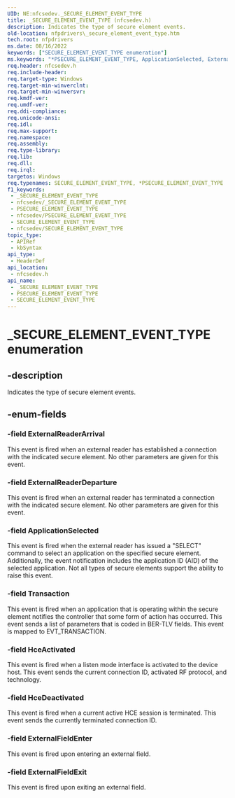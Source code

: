 ```yaml
---
UID: NE:nfcsedev._SECURE_ELEMENT_EVENT_TYPE
title: _SECURE_ELEMENT_EVENT_TYPE (nfcsedev.h)
description: Indicates the type of secure element events.
old-location: nfpdrivers\_secure_element_event_type.htm
tech.root: nfpdrivers
ms.date: 08/16/2022
keywords: ["SECURE_ELEMENT_EVENT_TYPE enumeration"]
ms.keywords: "*PSECURE_ELEMENT_EVENT_TYPE, ApplicationSelected, ExternalReaderArrival, ExternalReaderDeparture, HceActivated, HceDeactivated, SECURE_ELEMENT_EVENT_TYPE, Transaction, _SECURE_ELEMENT_EVENT_TYPE, _SECURE_ELEMENT_EVENT_TYPE enumeration [Near-Field Proximity Drivers], nfcsedev/ApplicationSelected, nfcsedev/ExternalReaderArrival, nfcsedev/ExternalReaderDeparture, nfcsedev/HceActivated, nfcsedev/HceDeactivated, nfcsedev/Transaction, nfcsedev/_SECURE_ELEMENT_EVENT_TYPE, nfpdrivers._secure_element_event_type"
req.header: nfcsedev.h
req.include-header: 
req.target-type: Windows
req.target-min-winverclnt: 
req.target-min-winversvr: 
req.kmdf-ver: 
req.umdf-ver: 
req.ddi-compliance: 
req.unicode-ansi: 
req.idl: 
req.max-support: 
req.namespace: 
req.assembly: 
req.type-library: 
req.lib: 
req.dll: 
req.irql: 
targetos: Windows
req.typenames: SECURE_ELEMENT_EVENT_TYPE, *PSECURE_ELEMENT_EVENT_TYPE
f1_keywords:
 - _SECURE_ELEMENT_EVENT_TYPE
 - nfcsedev/_SECURE_ELEMENT_EVENT_TYPE
 - PSECURE_ELEMENT_EVENT_TYPE
 - nfcsedev/PSECURE_ELEMENT_EVENT_TYPE
 - SECURE_ELEMENT_EVENT_TYPE
 - nfcsedev/SECURE_ELEMENT_EVENT_TYPE
topic_type:
 - APIRef
 - kbSyntax
api_type:
 - HeaderDef
api_location:
 - nfcsedev.h
api_name:
 - _SECURE_ELEMENT_EVENT_TYPE
 - PSECURE_ELEMENT_EVENT_TYPE
 - SECURE_ELEMENT_EVENT_TYPE
---
```


# _SECURE_ELEMENT_EVENT_TYPE enumeration

## -description

Indicates the type of secure element events.

## -enum-fields

### -field ExternalReaderArrival

This event is fired when an external reader has established a connection with the indicated secure element. No other parameters are given for this event.

### -field ExternalReaderDeparture

This event is fired when an external reader has terminated a connection with the indicated secure element. No other parameters are given for this event.

### -field ApplicationSelected

This event is fired when the external reader has issued a "SELECT" command to select an application on the specified secure element. Additionally, the event notification includes the application ID (AID) of the selected application. Not all types of secure elements support the ability to raise this event.

### -field Transaction

This event is fired when an application that is operating within the secure element notifies the controller that some form of action has occurred. This event sends a list of parameters that is coded in BER-TLV fields. This event is mapped to EVT_TRANSACTION.

### -field HceActivated

This event is fired when a listen mode interface is activated to the device host. This event sends the current connection ID, activated RF protocol, and technology.

### -field HceDeactivated

This event is fired when a current active HCE session is terminated. This event sends the currently terminated connection ID.

### -field ExternalFieldEnter

This event is fired upon entering an external field.

### -field ExternalFieldExit

This event is fired upon exiting an external field.

